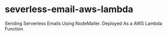 # severless-email-aws-lambda

Sending Serverless Emails Using NodeMailer. Deployed As a AWS Lambda Function
